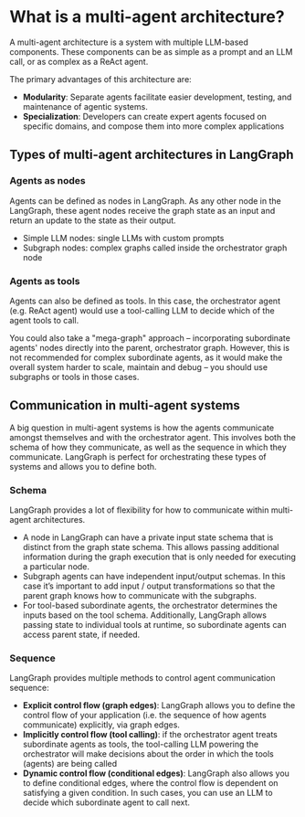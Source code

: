 # What is a multi-agent architecture?

A multi-agent architecture is a system with multiple LLM-based components. These components can be as simple as a prompt and an LLM call, or as complex as a ReAct agent.

The primary advantages of this architecture are:

* **Modularity**: Separate agents facilitate easier development, testing, and maintenance of agentic systems.
* **Specialization**: Developers can create expert agents focused on specific domains, and compose them into more complex applications

## Types of multi-agent architectures in LangGraph

### Agents as nodes

Agents can be defined as nodes in LangGraph. As any other node in the LangGraph, these agent nodes receive the graph state as an input and return an update to the state as their output.

* Simple LLM nodes: single LLMs with custom prompts
* Subgraph nodes: complex graphs called inside the orchestrator graph node

### Agents as tools

Agents can also be defined as tools. In this case, the orchestrator agent (e.g. ReAct agent) would use a tool-calling LLM to decide which of the agent tools to call.

You could also take a "mega-graph" approach – incorporating subordinate agents' nodes directly into the parent, orchestrator graph. However, this is not recommended for complex subordinate agents, as it would make the overall system harder to scale, maintain and debug – you should use subgraphs or tools in those cases.

## Communication in multi-agent systems

A big question in multi-agent systems is how the agents communicate amongst themselves and with the orchestrator agent. This involves both the schema of how they communicate, as well as the sequence in which they communicate. LangGraph is perfect for orchestrating these types of systems and allows you to define both.

### Schema

LangGraph provides a lot of flexibility for how to communicate within multi-agent architectures.

* A node in LangGraph can have a private input state schema that is distinct from the graph state schema. This allows passing additional information during the graph execution that is only needed for executing a particular node.
* Subgraph agents can have independent input/output schemas. In this case it’s important to add input / output transformations so that the parent graph knows how to communicate with the subgraphs.
* For tool-based subordinate agents, the orchestrator determines the inputs based on the tool schema. Additionally, LangGraph allows passing state to individual tools at runtime, so subordinate agents can access parent state, if needed.

### Sequence

LangGraph provides multiple methods to control agent communication sequence:

* **Explicit control flow (graph edges)**: LangGraph allows you to define the control flow of your application (i.e. the sequence of how agents communicate) explicitly, via graph edges.
* **Implicitly control flow (tool calling)**: if the orchestrator agent treats subordinate agents as tools, the tool-calling LLM powering the orchestrator will make decisions about the order in which the tools (agents) are being called
* **Dynamic control flow (conditional edges)**: LangGraph also allows you to define conditional edges, where the control flow is dependent on satisfying a given condition. In such cases, you can use an LLM to decide which subordinate agent to call next.
